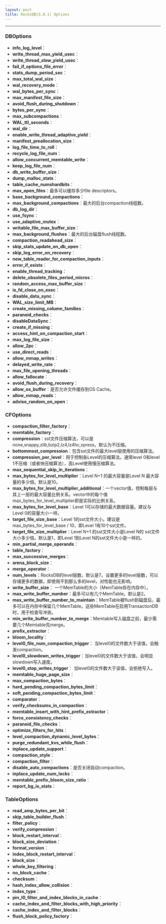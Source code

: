 ```yaml
---
layout: post
title: RocksDB(5.0.1) Options
---
```


*****

### DBOptions

+ **info_log_level**：
+ **write_thread_max_yield_usec**：
+ **write_thread_slow_yield_usec**：
+ **fail_if_options_file_error**：
+ **stats_dump_period_sec**：
+ **max_total_wal_size**：
+ **wal_recovery_mode**：
+ **wal_bytes_per_sync**：
+ **max_manifest_file_size**：
+ **avoid_flush_during_shutdown**：
+ **bytes_per_sync**：
+ **max_subcompactions**：
+ **WAL_ttl_seconds**：
+ **wal_dir**：
+ **enable_write_thread_adaptive_yield**：
+ **manifest_preallocation_size**：
+ **log_file_time_to_roll**：
+ **recycle_log_file_num**：
+ **allow_concurrent_memtable_write**：
+ **keep_log_file_num**：
+ **db_write_buffer_size**：
+ **dump_malloc_stats**：
+ **table_cache_numshardbits**：
+ **max_open_files**：最多可以缓存多少file descriptors。
+ **base_background_compactions**：
+ **max_background_compactions**：最大的后台compaction线程数。
+ **db_log_dir**：
+ **use_fsync**：
+ **use_adaptive_mutex**：
+ **writable_file_max_buffer_size**：
+ **max_background_flushes**：最大的后台磁盘flush线程数。
+ **compaction_readahead_size**：
+ **skip_stats_update_on_db_open**：
+ **skip_log_error_on_recovery**：
+ **new_table_reader_for_compaction_inputs**：
+ **error_if_exists**：
+ **enable_thread_tracking**：
+ **delete_obsolete_files_period_micros**：
+ **random_access_max_buffer_size**：
+ **is_fd_close_on_exec**：
+ **disable_data_sync**：
+ **WAL_size_limit_MB**：
+ **create_missing_column_families**：
+ **paranoid_checks**：
+ **disableDataSync**：
+ **create_if_missing**：
+ **access_hint_on_compaction_start**：
+ **max_log_file_size**：
+ **allow_2pc**：
+ **use_direct_reads**：
+ **allow_mmap_writes**：
+ **delayed_write_rate**：
+ **max_file_opening_threads**：
+ **allow_fallocate**：
+ **avoid_flush_during_recovery**：
+ **allow_os_buffer**：是否允许文件缓存到OS Cache。
+ **allow_mmap_reads**：
+ **advise_random_on_open**：

### CFOptions

+ **compaction_filter_factory**：
+ **memtable_factory**：
+ **compression**：sst文件压缩算法，可以是none,snappy,zlib,bzip2,lz4,lz4hc,xpress。默认为不压缩。
+ **bottommost_compression**：包含sst文件的最大level层使用的压缩算法。
+ **compression_per_level**：用于控制各Level的压缩算法。通常level 0和level 1不压缩（或者快压缩算法），高Level使用慢压缩算法。
+ **max_sequential_skip_in_iterations**：
+ **max_bytes_for_level_multiplier**：Level N+1 的最大容量是Level N 最大容量的多少倍。默认是10。
+ **max_bytes_for_level_multiplier_additional**：一个vector值，控制每层与其上一层的最大容量比例关系。vector中的每个值max_bytes_for_level_multiplier即是实际的比例关系。
+ **max_bytes_for_level_base**：Level 1可以存储的最大数据容量。建议与Level 0的容量大小一样。
+ **target_file_size_base**：Level 1的sst文件大小。建议是max_bytes_for_level_base / 10，即Level 1有10个sst文件。
+ **target_file_size_multiplier**：Level N+1 的sst文件大小是Level N的 sst文件大小多少倍。默认是1，即Level 1到Level N的sst文件大小是一样的。
+ **min_partial_merge_operands**：
+ **table_factory**：
+ **max_successive_merges**：
+ **arena_block_size**：
+ **merge_operator**：
+ **num_levels**：RocksDB的level层数，默认是7。设置更多的level层数，可以存储更多的数据，即使用不到那么多的level，对性能也无影响。
+ **write_buffer_size**： 一个MemTable的大小（MemTable存在内存中）。
+ **max_write_buffer_number**：最多可以有几个MemTable。默认是2。
+ **max_write_buffer_number_to_maintain**：MemTable被flush到磁盘后，最多可以在内存中保留几个MemTable。这些MemTable在启用TransactionDB时，用于检查写冲突。
+ **min_write_buffer_number_to_merge**：Memtable写入磁盘之前，最少需要几个Memtable先merge。
+ **prefix_extractor**：
+ **bloom_locality**：
+ **level0_file_num_compaction_trigger**： 当level0的文件数大于该值，会触发compaction。
+ **level0_slowdown_writes_trigger**：当level0的文件数大于该值，会明显slowdown写入速度。
+ **level0_stop_writes_trigger**： 当level0的文件数大于该值，会拒绝写入。
+ **memtable_huge_page_size**：
+ **max_compaction_bytes**：
+ **hard_pending_compaction_bytes_limit**：
+ **soft_pending_compaction_bytes_limit**：
+ **comparator**：
+ **verify_checksums_in_compaction**：
+ **memtable_insert_with_hint_prefix_extractor**：
+ **force_consistency_checks**：
+ **paranoid_file_checks**：
+ **optimize_filters_for_hits**：
+ **level_compaction_dynamic_level_bytes**：
+ **purge_redundant_kvs_while_flush**：
+ **inplace_update_support**：
+ **compaction_style**：
+ **compaction_filter**：
+ **disable_auto_compactions**：是否关闭自动compaction。
+ **inplace_update_num_locks**：
+ **memtable_prefix_bloom_size_ratio**：
+ **report_bg_io_stats**：

### TableOptions

+ **read_amp_bytes_per_bit**：
+ **skip_table_builder_flush**：
+ **filter_policy**：
+ **verify_compression**：
+ **block_restart_interval**：
+ **block_size_deviation**：
+ **format_version**：
+ **index_block_restart_interval**：
+ **block_size**：
+ **whole_key_filtering**：
+ **no_block_cache**：
+ **checksum**：
+ **hash_index_allow_collision**：
+ **index_type**：
+ **pin_l0_filter_and_index_blocks_in_cache**：
+ **cache_index_and_filter_blocks_with_high_priority**：
+ **cache_index_and_filter_blocks**：
+ **flush_block_policy_factory**：